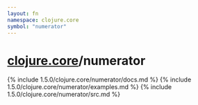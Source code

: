 ```yaml
---
layout: fn
namespace: clojure.core
symbol: "numerator"
---
```


# [clojure.core](../)/numerator

{% include 1.5.0/clojure.core/numerator/docs.md %}
{% include 1.5.0/clojure.core/numerator/examples.md %}
{% include 1.5.0/clojure.core/numerator/src.md %}

